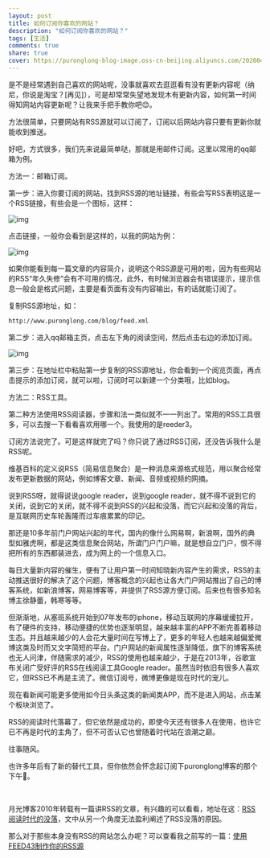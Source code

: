 ```yaml
---
layout: post
title: 如何订阅你喜欢的网站？
description: "如何订阅你喜欢的网站？"
tags: [生活]
comments: true
share: true
cover: https://puronglong-blog-image.oss-cn-beijing.aliyuncs.com/20200420162853.png
---
```


是不是经常遇到自己喜欢的网站呢，没事就喜欢去逛逛看有没有更新内容呢（纳尼，你说是淘宝？[再见]），可是却常常失望地发现木有更新内容，如何第一时间得知网站内容更新呢？让我来手把手教你吧😊。

<!-- more -->

方法很简单，只要网站有RSS源就可以订阅了，订阅以后网站内容只要有更新你就能收到推送。

好吧，方式很多，我们先来说最简单哒，那就是用邮件订阅。这里以常用的qq邮箱为例。

方法一：邮箱订阅。

第一步：进入你要订阅的网站，找到RSS源的地址链接，有些会写RSS表明这是一个RSS链接，有些会是一个图标，这样：

![img](https://puronglong-blog-image.oss-cn-beijing.aliyuncs.com/20200420162853.png)

点击链接，一般你会看到是这样的，以我的网站为例：

![img](https://puronglong-blog-image.oss-cn-beijing.aliyuncs.com/20200420162902.png)

如果你能看到每一篇文章的内容简介，说明这个RSS源是可用的啦，因为有些网站的RSS“年久失修”会有不可用的情况，此外，有时候浏览器会有错误提示，提示信息一般会是格式问题，主要是看页面有没有内容输出，有的话就能订阅了。

复制RSS源地址，如：

```html
http://www.puronglong.com/blog/feed.xml
```

第二步：进入qq邮箱主页，点击左下角的阅读空间，然后点击右边的添加订阅。

![img](https://puronglong-blog-image.oss-cn-beijing.aliyuncs.com/20200420162910.png)

第三步：在地址栏中粘贴第一步复制的RSS源地址，你会看到一个阅览页面，再点击提示的添加订阅，就可以啦，订阅时可以新建一个分类哦，比如blog。

方法二：RSS工具。

第二种方法使用RSS阅读器，步骤和法一类似就不一一列出了。常用的RSS工具很多，可以去搜一下看看喜欢用哪一个。我使用的是reeder3。

订阅方法说完了。可是这样就完了吗？你只说了通过RSS订阅，还没告诉我什么是RSS呢。

维基百科的定义说RSS（简易信息聚合）是一种消息来源格式规范，用以聚合经常发布更新数据的网站，例如博客文章、新闻、音频或视频的网摘。

说到RSS呀，就得说说google reader，说到google reader，就不得不说到它的关闭，说到它的关闭，就不得不说到RSS的兴起和没落，而它兴起和没落的背后，是互联网历史车轮轰隆而过车痕累累的印记。

那还是10多年前门户网站兴起的年代，国内的像什么网易啊，新浪啊，国外的典型如雅虎啊，都是这类信息聚合网站，所谓门户门户嘛，就是想自立门户，恨不得把所有的东西都装进去，成为网上的一个信息入口。

每日大量新内容的催生，便有了让用户第一时间知晓新内容产生的需求，RSS的主动推送很好的解决了这个问题，博客概念的兴起也让各大门户网站推出了自己的博客系统，如新浪博客，网易博客等，并提供了RSS源方便订阅。后来也有很多知名博主徐静蕾，韩寒等等。

但渐渐地，从塞班系统开始到07年发布的iphone，移动互联网的序幕缓缓拉开，有了硬件的支持，移动便捷的优势也逐渐明显，越来越丰富的APP不断完善着移动生态。并且越来越少的人会花大量时间在写博上了，更多的年轻人也越来越偏爱微博这类及时而又文字简短的平台。门户网站的新闻属性逐渐降低，旗下的博客系统也无人问津，伴随需求的减少，RSS的使用也越来越少，于是在2013年，谷歌宣布关闭广受好评的RSS在线阅读工具Google reader。虽然当时依旧有很多人喜欢它，但RSS已不再是主流了。微信订阅号，微博更像是现在时代的宠儿。

现在看新闻可能更多使用如今日头条这类的新闻类APP，而不是进入网站，点击某个板块浏览了。

RSS的阅读时代落幕了，但它依然是成功的，即使今天还有很多人在使用，也许它已不再是时代的主角了，但不可否认它也曾随着时代站在浪潮之巅。

往事随风。

也许多年后有了新的替代工具，但你依然会怀念起订阅下puronglong博客的那个下午🙂。 

<br  />

月光博客2010年转载有一篇讲RSS的文章，有兴趣的可以看看，地址在这：[RSS阅读时代的没落](http://www.williamlong.info/archives/2381.html)，文中从另一个角度无法盈利阐述了RSS没落的原因。

那么对于那些本身没有RSS的网站怎么办呢？可以查看我之前写的一篇：[使用FEED43制作你的RSS源]({{site.url}}2016/05/21/make-rss.html)